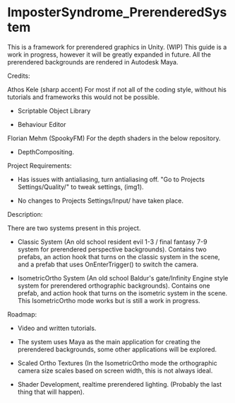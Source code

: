 # ImposterSyndrome_PrerenderedSystem
This is a framework for prerendered graphics in Unity. (WIP)
This guide is a work in progress, however it will be greatly expanded in future.
All the prerendered backgrounds are rendered in Autodesk Maya.

Credits:

Athos Kele (sharp accent) For most if not all of the coding style, without his tutorials and frameworks this would not be possible.

 - Scriptable Object Library

 - Behaviour Editor
 
Florian Mehm (SpookyFM) For the depth shaders in the below repository. 

 - DepthCompositing.

Project Requirements:

 - Has issues with antialiasing, turn antialiasing off. "Go to Projects Settings/Quality/" to tweak settings, (img1).
 
 - No changes to Projects Settings/Input/ have taken place.

Description:

 There are two systems present in this project.
 
 - Classic System (An old school resident evil 1-3 / final fantasy 7-9 system for prerendered perspective backgrounds). Contains two prefabs, an action hook that turns on the classic system in the scene, and a prefab that uses OnEnterTrigger() to switch the camera.
 
 - IsometricOrtho System (An old school Baldur's gate/Infinity Engine style system for prerendered orthographic backgrounds). Contains one prefab, and action hook that turns on the isometric system in the scene. This IsometricOrtho mode works but is still a work in progress.
 
Roadmap:

 - Video and written tutorials.
 
 - The system uses Maya as the main application for creating the prerendered backgrounds, some other applications will be explored.
 
 - Scaled Ortho Textures (In the IsometricOrtho mode the orthographic camera size scales based on screen width, this is not always ideal.
 
 - Shader Development, realtime prerendered lighting. (Probably the last thing that will happen).
